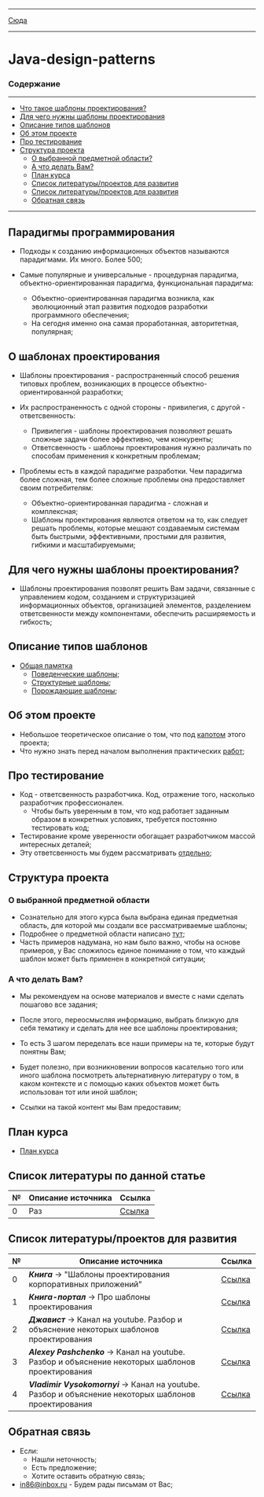 ***
[Сюда](src/main/description/PatterMM.md)
***
# Java-design-patterns
### Содержание
***
* [Что такое шаблоны проектирования?](#о-шаблонах-проектирования)
* [Для чего нужны шаблоны проектирования](#для-чего-нужны-шаблоны-проектирования)
* [Описание типов шаблонов](#описание-типов-шаблонов)
* [Об этом проекте](#об-этом-проекте)
* [Про тестирование](#про-тестирование)
* [Структура проекта](#структура-проекта)
  * [О выбранной предметной области?](#о-выбранной-предметной-области)
  * [А что делать Вам?](#а-что-делать-вам)
  * [План курса](#план-курса)
  * [Список литературы/проектов для развития](#список-литературы-по-данной-статье)
  * [Список литературы/проектов для развития](#список-литературыпроектов-для-развития)
  * [Обратная связь](#обратная-связь)
***


## Парадигмы программирования

* Подходы к созданию информационных объектов называются парадигмами. 
  Их много. Более 500;

* Самые популярные и универсальные - процедурная парадигма, объектно-ориентированная парадигма, функциональная парадигма:
  * Объектно-ориентированная парадигма возникла, как эволюционный этап развития подходов разработки программного обеспечения; 
  * На сегодня именно она самая проработанная, авторитетная, популярная;

## О шаблонах проектирования

* Шаблоны проектирования - распространенный способ решения типовых проблем, возникающих в процессе объектно-ориентированной разработки;

* Их распространенность с одной стороны - привилегия, с другой - ответсвенность:
  * Привилегия - шаблоны проектирования позволяют решать сложные задачи более эффективно, чем конкуренты; 
  * Ответсвенность - шаблоны проектирования нужно различать по способам применения к конкретным проблемам; 

* Проблемы есть в каждой парадигме разработки. Чем парадигма более сложная, тем более сложные 
проблемы она предоставляет своим потребителям:
  * Объектно-ориентированная парадигма - сложная и комплексная; 
  * Шаблоны проектирования являются ответом на то, как следует решать проблемы, которые мешают создаваемым системам быть быстрыми, 
  эффективными, простыми для развития, гибкими и масштабируемыми;

## Для чего нужны шаблоны проектирования?

* Шаблоны проектирования позволят решить Вам задачи, связанные с управлением
кодом, созданием и структуризацией информационных объектов, 
организацией элементов, разделением ответсвенности между компонентами, 
обеспечить расширяемость и гибкость;

## Описание типов шаблонов

* [Общая памятка](src/main/description/PatterMM.md)
  * [Поведенческие шаблоны](src/main/java/org/nikitinia/patterns/behavior/README.md);
  * [Структурные шаблоны](src/main/java/org/nikitinia/patterns/structure/README.md);
  * [Порождающие шаблоны](src/main/java/org/nikitinia/patterns/creating/README.md);

## Об этом проекте
* Небольшое теоретическое описание о том, что под [капотом](src/main/README.md) этого проекта;
* Что нужно знать перед началом выполнения практических [работ](src/main/description/Instruction.md);

## Про тестирование
* Код - ответсвенность разработчика. Код, отражение того, насколько разработчик профессионален. 
  * Чтобы быть уверенным в том, что код работает заданным образом в конкретных условиях, требуется постоянно тестировать код; 
* Тестирование кроме уверенности обогащает разработчиком массой интересных деталей;
* Эту ответсвенность мы будем рассматривать [отдельно](src/test/java/org/nikitinia/README.md);

## Структура проекта

### О выбранной предметной области

* Сознательно для этого курса была выбрана единая предметная область,
  для которой мы создали все рассматриваемые шаблоны;
* Подробнее о предметной области написано [тут](src/main/java/org/nikitinia/domain/README.md);
* Часть примеров надумана, но нам было важно, чтобы на основе примеров,
  у Вас сложилось единое понимание о том, что каждый шаблон может быть применен в конкретной ситуации;

### А что делать Вам?

* Мы рекомендуем на основе материалов и вместе с нами сделать пошагово все задания;
* После этого, переосмысляя информацию, выбрать близкую для себя тематику 
и сделать для нее все шаблоны проектирования;
* То есть 3 шагом переделать все наши примеры на те, которые будут понятны Вам;

* Будет полезно, при возникновении вопросов касательно того или иного шаблона 
посмотреть альтернативную литературу о том, в каком контексте и с помощью каких объектов 
может быть использован тот или иной шаблон;
 
* Ссылки на такой контент мы Вам предоставим;

## План курса
* [План курса](src/main/description/Plan.md)

## Список литературы по данной статье
| № | Описание источника | Ссылка                                                                                                               |
|---|--------------------|----------------------------------------------------------------------------------------------------------------------|
| 0 | Раз                | [Ссылка]() |


## Список литературы/проектов для развития

| № | Описание источника                                                                                     | Ссылка                                                                                                               |
|---|--------------------------------------------------------------------------------------------------------|----------------------------------------------------------------------------------------------------------------------|
| 0 | ***Книга*** -> "Шаблоны проектирования корпоративных приложений"                                       | [Ссылка](https://www.ozon.ru/product/shablony-korporativnyh-prilozheniy-fauler-martin-elektronnaya-kniga-935330339/) |
| 1 | ***Книга-портал*** -> Про шаблоны проектирования                                                       | [Ссылка](https://refactoring.guru)                                                                                   |
| 2 | ***Джавист*** -> Канал на youtube. Разбор и объяснение некоторых шаблонов проектирования               | [Ссылка](https://www.youtube.com/@javistt/videos)                                                                    |
| 3 | ***Alexey Pashchenko*** -> Канал на youtube. Разбор и объяснение некоторых шаблонов проектирования     | [Ссылка](https://www.youtube.com/@alexeypashchenko/videos)                                                           |
| 4 | ***Vladimir Vysokomornyi*** -> Канал на youtube. Разбор и объяснение некоторых шаблонов проектирования | [Ссылка](https://www.youtube.com/@programm4you)                                                                      |

## Обратная связь
* Если: 
  * Нашли неточность;
  * Есть предложение;
  * Хотите оставить обратную связь;
* [in86@inbox.ru](in86@inbox.ru) - Будем рады письмам от Вас;